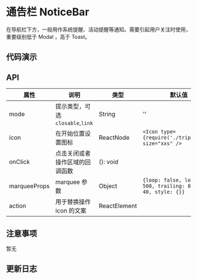 # 通告栏 NoticeBar
在导航栏下方，一般用作系统提醒、活动提醒等通知。需要引起用户关注时使用，重要级别低于 Modal ，高于 Toast。

## 代码演示

## API

| 属性 | 说明 | 类型 | 默认值 |
|----|-----|------|------|
| mode    | 提示类型，可选 `closable`,`link`   | String |  ''  |
| icon    | 在开始位置设置图标  |  ReactNode | `<Icon type={require('./trips.svg')} size="xxs" />`|
| onClick | 点击关闭或者操作区域的回调函数        | (): void |   |
| marqueeProps | marquee 参数  | Object | `{loop: false, leading: 500, trailing: 800, fps: 40, style: {}}`  |
| action | 用于替换操作 icon 的文案 | ReactElement | |

## 注意事项

暂无

## 更新日志